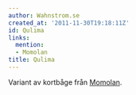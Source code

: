 ```yaml
---
author: Wahnstrom.se
created_at: '2011-11-30T19:18:11Z'
id: Qulima
links:
  mention:
  - Momolan
title: Qulima
---
```


Variant av kortbåge från [Momolan].

  [Momolan]: Momolan